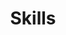 ---
# An instance of the Featurette widget.
# Documentation: https://wowchemy.com/docs/page-builder/
widget: featurette

# This file represents a page section.
headless: true

active: true
# Order that this section appears on the page.
weight: 50

title: Skills
subtitle:

content:
  # Automatically link email and phone or display as text?
  autolink: true
# Showcase personal skills or business features.
# - Add/remove as many `feature` blocks below as you like.
# - For available icons, see: https://wowchemy.com/docs/page-builder/#icons
feature:
  - description: R | STATA | SAS | SPSS 
    icon: r-project
    icon_pack: fab
    name: Statistical Software
  - description: Kobo toolbox | SurveyCTO | REDCap 
    icon: odk  
    icon_pack: custom
    name: Data collection app
  - description: Project Management | Surveys | budget 
    icon: project1
    icon_pack: custom
    name: Project Management
  - description: Causal inference | Impact Evaluation
    icon: IE
    icon_pack: custom
    name: Impact Evaluation
  - description: Power BI | R markdown (flexdashboard) | Shine app
    icon: graph
    icon_pack: custom
    name: Dashboard
  - description: Study design | Sampling technique | Statistical modelling
    icon: sampling
    icon_pack: custom
    name: Study design

# Uncomment to use emoji icons.
#- icon: ":smile:"
#  icon_pack: "emoji"
#  name: "Emojiness"
#  description: "100%"

# Uncomment to use custom SVG icons.
# Place your custom SVG icon in `assets/media/icons/`.
# Reference the SVG icon name (without `.svg` extension) in the `icon` field.
# For example, reference `assets/media/icons/xyz.svg` as `icon: 'xyz'`
#- icon: "stata"
 # icon_pack: "custom"
  #name: "Surfing"
  #description: "90%"

---